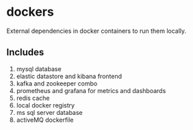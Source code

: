 # dockers
External dependencies in docker containers to run them locally.

## Includes
1. mysql database
2. elastic datastore and kibana frontend
3. kafka and zookeeper combo
4. prometheus and grafana for metrics and dashboards
5. redis cache
6. local docker registry
7. ms sql server database
8. activeMQ dockerfile
